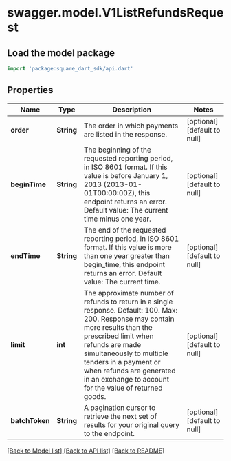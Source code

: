 # swagger.model.V1ListRefundsRequest

## Load the model package
```dart
import 'package:square_dart_sdk/api.dart'
```

## Properties
Name | Type | Description | Notes
------------ | ------------- | ------------- | -------------
**order** | **String** | The order in which payments are listed in the response. | [optional] [default to null]
**beginTime** | **String** | The beginning of the requested reporting period, in ISO 8601 format. If this value is before January 1, 2013 (2013-01-01T00:00:00Z), this endpoint returns an error. Default value: The current time minus one year. | [optional] [default to null]
**endTime** | **String** | The end of the requested reporting period, in ISO 8601 format. If this value is more than one year greater than begin_time, this endpoint returns an error. Default value: The current time. | [optional] [default to null]
**limit** | **int** | The approximate number of refunds to return in a single response. Default: 100. Max: 200. Response may contain more results than the prescribed limit when refunds are made simultaneously to multiple tenders in a payment or when refunds are generated in an exchange to account for the value of returned goods. | [optional] [default to null]
**batchToken** | **String** | A pagination cursor to retrieve the next set of results for your original query to the endpoint. | [optional] [default to null]

[[Back to Model list]](../README.md#documentation-for-models) [[Back to API list]](../README.md#documentation-for-api-endpoints) [[Back to README]](../README.md)

